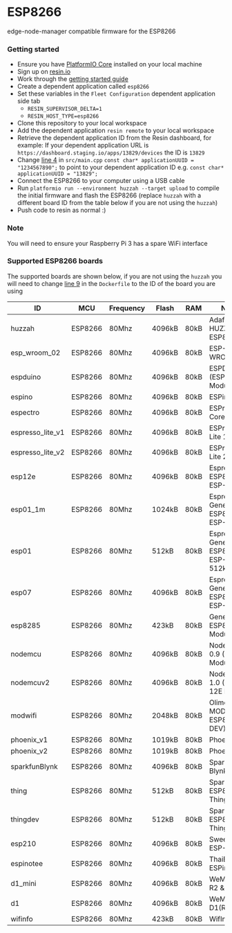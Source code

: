 # ESP8266
edge-node-manager compatible firmware for the ESP8266

### Getting started
 - Ensure you have [PlatformIO Core](http://docs.platformio.org/en/latest/installation.html) installed on your local machine
 - Sign up on [resin.io](https://dashboard.resin.io/signup)
 - Work through the [getting started guide](https://docs.resin.io/raspberrypi3/nodejs/getting-started/)
 - Create a dependent application called `esp8266`
 - Set these variables in the `Fleet Configuration` dependent application side tab
    - `RESIN_SUPERVISOR_DELTA=1`
    - `RESIN_HOST_TYPE=esp8266`
 - Clone this repository to your local workspace
 - Add the dependent application `resin remote` to your local workspace
 - Retrieve the dependent application ID from the Resin dashboard, for example: If your dependent application URL is
 `https://dashboard.staging.io/apps/13829/devices` the ID is `13829`
 - Change [line 4](https://github.com/resin-io-projects/esp8266/blob/master/src/main.cpp#L4) in `src/main.cpp` `const char* applicationUUID = "1234567890";` to point to your dependent application ID e.g. `const char* applicationUUID = "13829";`
 - Connect the ESP8266 to your computer using a USB cable
 - Run `platformio run --environment huzzah --target upload` to compile the initial firmware and flash the ESP8266 (replace `huzzah` with a different board ID from the table below if you are not using the `huzzah`)
 - Push code to resin as normal :)

### Note
You will need to ensure your Raspberry Pi 3 has a spare WiFi interface

### Supported ESP8266 boards
The supported boards are shown below, if you are not using the `huzzah` you will need to change [line 9](https://github.com/resin-io-projects/esp8266/blob/master/Dockerfile#L9) in the `Dockerfile` to the ID of the board you are using

| ID               | MCU     | Frequency | Flash  | RAM  | Name                                  |
|------------------|---------|-----------|--------|------|---------------------------------------|
| huzzah           | ESP8266 | 80Mhz     | 4096kB | 80kB | Adafruit HUZZAH ESP8266               |
| esp_wroom_02     | ESP8266 | 80Mhz     | 4096kB | 80kB | ESP-WROOM-02                          |
| espduino         | ESP8266 | 80Mhz     | 4096kB | 80kB | ESPDuino (ESP-13 Module)              |
| espino           | ESP8266 | 80Mhz     | 4096kB | 80kB | ESPino                                |
| espectro         | ESP8266 | 80Mhz     | 4096kB | 80kB | ESPrectro Core                        |
| espresso_lite_v1 | ESP8266 | 80Mhz     | 4096kB | 80kB | ESPresso Lite 1.0                     |
| espresso_lite_v2 | ESP8266 | 80Mhz     | 4096kB | 80kB | ESPresso Lite 2.0                     |
| esp12e           | ESP8266 | 80Mhz     | 4096kB | 80kB | Espressif ESP8266 ESP-12E             |
| esp01_1m         | ESP8266 | 80Mhz     | 1024kB | 80kB | Espressif Generic ESP8266 ESP-01 1M   |
| esp01            | ESP8266 | 80Mhz     | 512kB  | 80kB | Espressif Generic ESP8266 ESP-01 512k |
| esp07            | ESP8266 | 80Mhz     | 4096kB | 80kB | Espressif Generic ESP8266 ESP-07      |
| esp8285          | ESP8266 | 80Mhz     | 423kB  | 80kB | Generic ESP8285 Module                |
| nodemcu          | ESP8266 | 80Mhz     | 4096kB | 80kB | NodeMCU 0.9 (ESP-12 Module)           |
| nodemcuv2        | ESP8266 | 80Mhz     | 4096kB | 80kB | NodeMCU 1.0 (ESP-12E Module)          |
| modwifi          | ESP8266 | 80Mhz     | 2048kB | 80kB | Olimex MOD-WIFI-ESP8266(-DEV)         |
| phoenix_v1       | ESP8266 | 80Mhz     | 1019kB | 80kB | Phoenix 1.0                           |
| phoenix_v2       | ESP8266 | 80Mhz     | 1019kB | 80kB | Phoenix 2.0                           |
| sparkfunBlynk    | ESP8266 | 80Mhz     | 4096kB | 80kB | SparkFun Blynk Board                  |
| thing            | ESP8266 | 80Mhz     | 512kB  | 80kB | SparkFun ESP8266 Thing                |
| thingdev         | ESP8266 | 80Mhz     | 512kB  | 80kB | SparkFun ESP8266 Thing Dev            |
| esp210           | ESP8266 | 80Mhz     | 4096kB | 80kB | SweetPea ESP-210                      |
| espinotee        | ESP8266 | 80Mhz     | 4096kB | 80kB | ThaiEasyElec ESPino                   |
| d1_mini          | ESP8266 | 80Mhz     | 4096kB | 80kB | WeMos D1 R2 & mini                    |
| d1               | ESP8266 | 80Mhz     | 4096kB | 80kB | WeMos D1(Retired)                     |
| wifinfo          | ESP8266 | 80Mhz     | 423kB  | 80kB | WifInfo                               |
